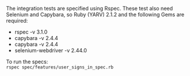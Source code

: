 
The integration tests are specified using Rspec.
These test also need Selenium and Capybara, so Ruby (YARV) 2.1.2 and 
the following Gems are required:
 * rspec -v 3.1.0
 * capybara -v 2.4.4
 * capybara -v 2.4.4
 * selenium-webdriver -v 2.44.0
 

To run the specs:  
`rspec spec/features/user_signs_in_spec.rb`

